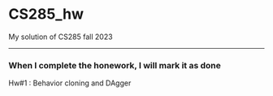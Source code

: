 # CS285_hw
My solution of CS285 fall 2023

---

### When I complete the honework, I will mark it as done

Hw#1 : Behavior cloning and DAgger 
